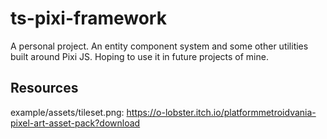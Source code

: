 # ts-pixi-framework

A personal project. An entity component system and some other utilities built around Pixi JS. Hoping to use it in future projects of mine.

## Resources

example/assets/tileset.png: https://o-lobster.itch.io/platformmetroidvania-pixel-art-asset-pack?download
